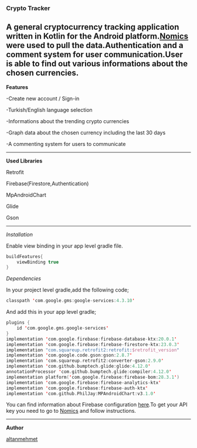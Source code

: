 ### Crypto Tracker

A general cryptocurrency tracking application written in Kotlin for the Android platform.[Nomics](https://p.nomics.com/cryptocurrency-bitcoin-api) were used to pull the data.Authentication and a comment system for user communication.User is able to find out various informations about the chosen currencies.
---
**Features**

-Create new account / Sign-in

-Turkish/English language selection

-Informations about the trending crypto currencies

-Graph data about the chosen currency including the last 30 days

-A commenting system for users to communicate 

---

**Used Libraries**

Retrofit

Firebase(Firestore,Authentication)

MpAndroidChart

Glide

Gson

---

*Installation*

Enable view binding in your app level gradle file.

```kotlin
buildFeatures{
    viewBinding true
}
```

*Dependencies*

In your project level gradle,add the following code;

```kotlin
classpath 'com.google.gms:google-services:4.3.10'
```

And add this in your app level gradle;

```kotlin
plugins {
    id 'com.google.gms.google-services'
}
implementation 'com.google.firebase:firebase-database-ktx:20.0.1'
implementation 'com.google.firebase:firebase-firestore-ktx:23.0.3'
implementation "com.squareup.retrofit2:retrofit:$retrofit_version"
implementation 'com.google.code.gson:gson:2.8.7'
implementation 'com.squareup.retrofit2:converter-gson:2.9.0'
implementation 'com.github.bumptech.glide:glide:4.12.0'
annotationProcessor 'com.github.bumptech.glide:compiler:4.12.0'
implementation platform('com.google.firebase:firebase-bom:28.3.1')
implementation 'com.google.firebase:firebase-analytics-ktx'
implementation 'com.google.firebase:firebase-auth-ktx'
implementation 'com.github.PhilJay:MPAndroidChart:v3.1.0'
```

You can find information about Firebase configuration [here](https://firebase.google.com/docs/android/setup).To get your API key you need to go to  [Nomics](https://p.nomics.com/cryptocurrency-bitcoin-api) and follow instructions.

---

**Author**

[altanmehmet](https://github.com/altanmehmet)


